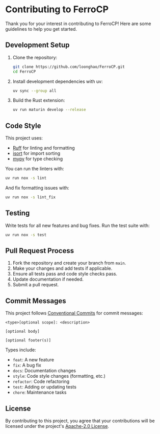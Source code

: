 # Contributing to FerroCP

Thank you for your interest in contributing to FerroCP! Here are some guidelines to help you get started.

## Development Setup

1. Clone the repository:
   ```bash
   git clone https://github.com/loonghao/FerroCP.git
   cd FerroCP
   ```

2. Install development dependencies with uv:
   ```bash
   uv sync --group all
   ```

3. Build the Rust extension:
   ```bash
   uv run maturin develop --release
   ```

## Code Style

This project uses:
- [Ruff](https://github.com/charliermarsh/ruff) for linting and formatting
- [isort](https://pycqa.github.io/isort/) for import sorting
- [mypy](https://mypy.readthedocs.io/) for type checking

You can run the linters with:
```bash
uv run nox -s lint
```

And fix formatting issues with:
```bash
uv run nox -s lint_fix
```

## Testing

Write tests for all new features and bug fixes. Run the test suite with:
```bash
uv run nox -s test
```

## Pull Request Process

1. Fork the repository and create your branch from `main`.
2. Make your changes and add tests if applicable.
3. Ensure all tests pass and code style checks pass.
4. Update documentation if needed.
5. Submit a pull request.

## Commit Messages

This project follows [Conventional Commits](https://www.conventionalcommits.org/) for commit messages:

```
<type>[optional scope]: <description>

[optional body]

[optional footer(s)]
```

Types include:
- `feat`: A new feature
- `fix`: A bug fix
- `docs`: Documentation changes
- `style`: Code style changes (formatting, etc.)
- `refactor`: Code refactoring
- `test`: Adding or updating tests
- `chore`: Maintenance tasks

## License

By contributing to this project, you agree that your contributions will be licensed under the project's [Apache-2.0 License](LICENSE).
